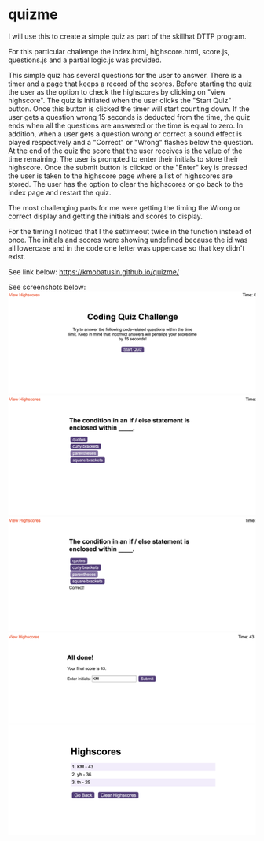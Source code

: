 # quizme
I will use this to create a simple quiz as part of the skillhat DTTP program.

For this particular challenge the index.html, highscore.html, score.js, questions.js and a partial logic.js was provided.

This simple quiz has several questions for the user to answer. There is a timer and a page that keeps a record of the scores. Before starting the quiz the user as the option to check the highscores by clicking on "view highscore". The quiz is initiated when the user clicks the "Start Quiz" button. 
Once this button is clicked the timer will start counting down. If the user gets a question wrong 15 seconds is deducted from the time, the quiz ends when all the questions are answered or the time is equal to zero. In addition, when a user gets a question wrong or correct a sound effect is played respectively and a "Correct" or "Wrong" flashes below the question.
At the end of the quiz the score that the user receives is the value of the time remaining. The user is prompted to enter their initials to store their highscore. Once the submit button is clicked or the "Enter" key is pressed the user is taken to the highscore page where a list of highscores are stored. The user has the option to clear the highscores or go back to the index page and restart the quiz.

The most challenging parts for me were getting the timing the Wrong or correct display and getting the initials and scores to display.

For the timing I noticed that I the settimeout twice in the function instead of once. The initials and scores were showing undefined because the id was all lowercase and in the code one letter was uppercase so that key didn't exist.

See link below:
https://kmobatusin.github.io/quizme/

See screenshots below:
![Start](assets/images/Screenshot%201.png)
![Question](assets/images/Screenshot%202.png)
![Correct](assets/images/Screenshot%203.png)
![End](assets/images/Screenshot%204.png)
![Highscore](assets/images/Screenshot%205.png)
